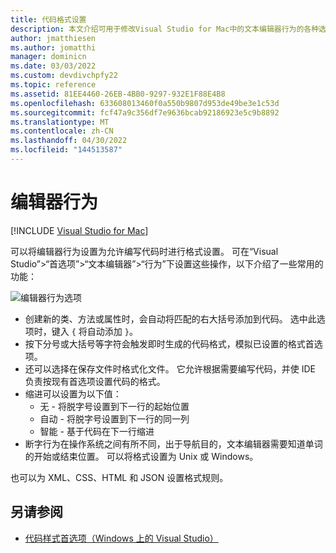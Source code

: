 ```yaml
---
title: 代码格式设置
description: 本文介绍可用于修改Visual Studio for Mac中的文本编辑器行为的各种选项
author: jmatthiesen
ms.author: jomatthi
manager: dominicn
ms.date: 03/03/2022
ms.custom: devdivchpfy22
ms.topic: reference
ms.assetid: 81EE4460-26EB-4BB0-9297-932E1F88E4B8
ms.openlocfilehash: 633608013460f0a550b9807d953de49be3e1c53d
ms.sourcegitcommit: fcf47a9c356df7e9636bcab92186923e5c9b8892
ms.translationtype: MT
ms.contentlocale: zh-CN
ms.lasthandoff: 04/30/2022
ms.locfileid: "144513587"
---
```

# <a name="editor-behavior"></a>编辑器行为

 [!INCLUDE [Visual Studio for Mac](~/includes/applies-to-version/vs-mac-only.md)]

可以将编辑器行为设置为允许编写代码时进行格式设置。 可在“Visual Studio”>“首选项”>“文本编辑器”>“行为”下设置这些操作，以下介绍了一些常用的功能：

![编辑器行为选项](media/source-editor-image9.png)

* 创建新的类、方法或属性时，会自动将匹配的右大括号添加到代码。 选中此选项时，键入 `{` 将自动添加 `}`。
* 按下分号或大括号等字符会触发即时生成的代码格式，模拟已设置的格式首选项。
* 还可以选择在保存文件时格式化文件。 它允许根据需要编写代码，并使 IDE 负责按现有首选项设置代码的格式。
* 缩进可以设置为以下值：
  * 无 - 将脱字号设置到下一行的起始位置
  * 自动 - 将脱字号设置到下一行的同一列
  * 智能 - 基于代码在下一行缩进
* 断字行为在操作系统之间有所不同，出于导航目的，文本编辑器需要知道单词的开始或结束位置。 可以将格式设置为 Unix 或 Windows。

也可以为 XML、CSS、HTML 和 JSON 设置格式规则。

## <a name="see-also"></a>另请参阅

- [代码样式首选项（Windows 上的 Visual Studio）](/visualstudio/ide/code-styles-and-quick-actions)
